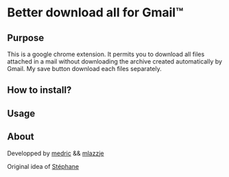 Better download all for Gmail™
==============================

Purpose
-------

This is a google chrome extension. It permits you to download all files attached in a mail without downloading the archive created automatically by Gmail. My save button download each files separately.

How to install?
---------------



Usage
-----



About
-----

Developped by [medric](https://github.com/medric) && [mlazzje](https://github.com/mlazzje)

Original idea of [Stéphane](https://github.com/St3ph-fr)


